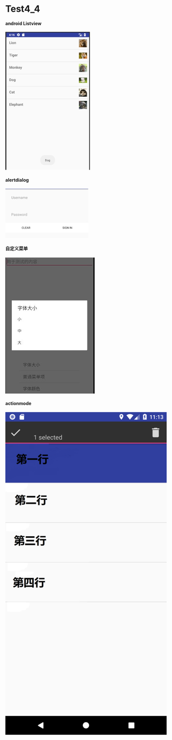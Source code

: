 # Test4_4
#### android Listview
![image](https://github.com/zimando/Test4_4/raw/master/app/src/main/res/drawable/1.jpg)
#### alertdialog
![image](https://github.com/zimando/Test4_4/raw/master/app/src/main/res/drawable/2.png)
#### 自定义菜单
![image](https://github.com/zimando/Test4_4/raw/master/app/src/main/res/drawable/3.jpg)
#### actionmode
![image](https://github.com/zimando/Test4_4/raw/master/app/src/main/res/drawable/4.png)
